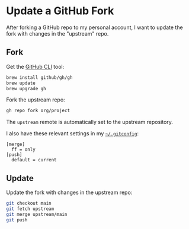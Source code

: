 # Update a GitHub Fork

After forking a GitHub repo to my personal account,
I want to update the fork with changes in the "upstream" repo.

## Fork

Get the [GitHub CLI](https://cli.github.com/) tool:

```bash
brew install github/gh/gh
brew update
brew upgrade gh
```

Fork the upstream repo:

```bash
gh repo fork org/project
```

The `upstream` remote is automatically set to the upstream repository.

I also have these relevant settings in my
[`~/.gitconfig`](https://github.com/croaky/laptop/blob/main/dotfiles/git/gitconfig):

```
[merge]
  ff = only
[push]
  default = current
```

## Update

Update the fork with changes in the upstream repo:

```bash
git checkout main
git fetch upstream
git merge upstream/main
git push
```
